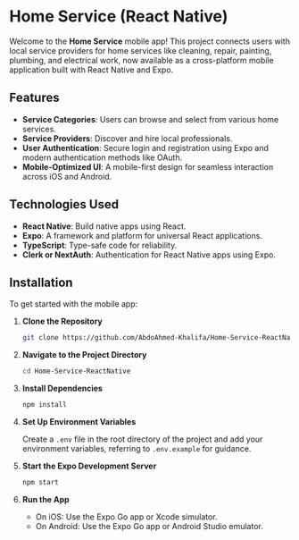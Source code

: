 # Home Service (React Native)

Welcome to the **Home Service** mobile app! This project connects users with local service providers for home services like cleaning, repair, painting, plumbing, and electrical work, now available as a cross-platform mobile application built with React Native and Expo.

## Features

- **Service Categories**: Users can browse and select from various home services.
- **Service Providers**: Discover and hire local professionals.
- **User Authentication**: Secure login and registration using Expo and modern authentication methods like OAuth.
- **Mobile-Optimized UI**: A mobile-first design for seamless interaction across iOS and Android.

## Technologies Used

- **React Native**: Build native apps using React.
- **Expo**: A framework and platform for universal React applications.
- **TypeScript**: Type-safe code for reliability.
- **Clerk or NextAuth**: Authentication for React Native apps using Expo.

## Installation

To get started with the mobile app:

1. **Clone the Repository**

   ```bash
   git clone https://github.com/AbdoAhmed-Khalifa/Home-Service-ReactNative.git
   ```

2. **Navigate to the Project Directory**

   ```bash
   cd Home-Service-ReactNative
   ```

3. **Install Dependencies**

   ```bash
   npm install
   ```

4. **Set Up Environment Variables**

   Create a `.env` file in the root directory of the project and add your environment variables, referring to `.env.example` for guidance.

5. **Start the Expo Development Server**

   ```bash
   npm start
   ```

6. **Run the App**

   - On iOS: Use the Expo Go app or Xcode simulator.
   - On Android: Use the Expo Go app or Android Studio emulator.
